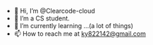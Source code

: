 - 👋 Hi, I’m @Clearcode-cloud
- 👀 I’m a CS student.
- 🌱 I’m currently learning ...(a lot of things)
- 📫 How to reach me at ky822142@gmail.com

<!---
Clearcode-cloud/Clearcode-cloud is a ✨ special ✨ repository because its `README.md` (this file) appears on your GitHub profile.
You can click the Preview link to take a look at your changes.
--->
